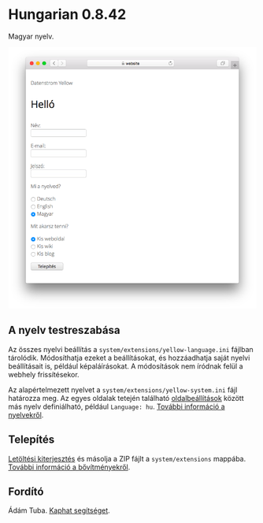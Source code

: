 # Hungarian 0.8.42

Magyar nyelv.

<p align="center"><img src="hungarian-screenshot.png?raw=true" alt="Képernyőkép"></p>

## A nyelv testreszabása

Az összes nyelvi beállítás a `system/extensions/yellow-language.ini` fájlban tárolódik. Módosíthatja ezeket a beállításokat, és hozzáadhatja saját nyelvi beállításait is, például képaláírásokat. A módosítások nem íródnak felül a webhely frissítésekor.

Az alapértelmezett nyelvet a `system/extensions/yellow-system.ini` fájl határozza meg. Az egyes oldalak tetején található [oldalbeállítások](https://github.com/annaesvensson/yellow-core#settings-page) között más nyelv definiálható, például `Language: hu`. [További információ a nyelvekről](https://datenstrom.se/yellow/help/how-to-customise-a-language).

## Telepítés

[Letöltési kiterjesztés](https://github.com/datenstrom/yellow-extensions/raw/main/downloads/hungarian.zip) és másolja a ZIP fájlt a `system/extensions` mappába. [További információ a bővítményekről](https://github.com/annaesvensson/yellow-update).

## Fordító

Ádám Tuba. [Kaphat segítséget](https://datenstrom.se/yellow/help/).
